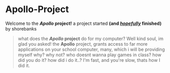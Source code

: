 # Apollo-Project
Welcome to the **_Apollo_ project!** a project started **(and <ins>_hopefully_</ins> finished)** by shorebanks
> what does the **_Apollo_ project** do for my computer?
Well kind soul, im glad you asked!
the **Apollo** project, grants access to far more applications on your school computer,
many, which i will be providing myself
> why?
why not? who doesnt wanna play games in class?
> how did you do it?
how did i do it..? I'm fast, and you're slow, thats how I did it.
